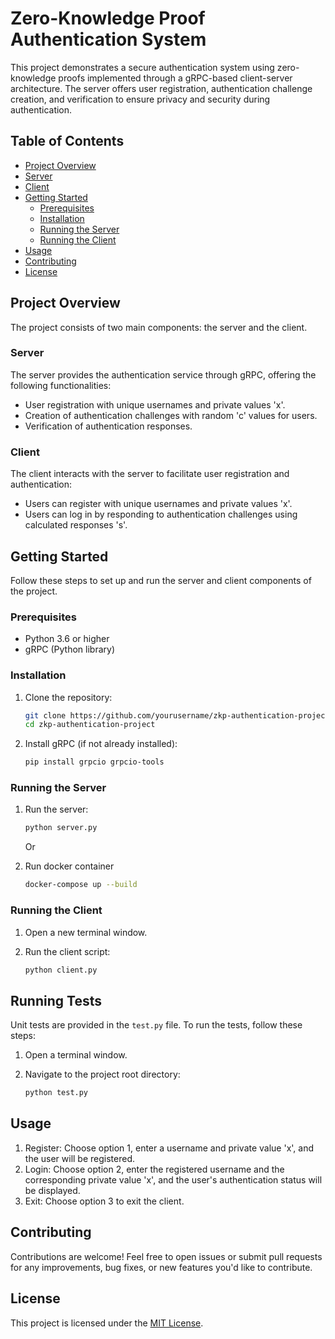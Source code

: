 # Zero-Knowledge Proof Authentication System

This project demonstrates a secure authentication system using zero-knowledge proofs implemented through a gRPC-based client-server architecture. The server offers user registration, authentication challenge creation, and verification  to ensure privacy and security during authentication.

## Table of Contents

- [Project Overview](#project-overview)
- [Server](#server)
- [Client](#client)
- [Getting Started](#getting-started)
  - [Prerequisites](#prerequisites)
  - [Installation](#installation)
  - [Running the Server](#running-the-server)
  - [Running the Client](#running-the-client)
- [Usage](#usage)
- [Contributing](#contributing)
- [License](#license)

## Project Overview

The project consists of two main components: the server and the client.

### Server

The server provides the authentication service through gRPC, offering the following functionalities:
- User registration with unique usernames and private values 'x'.
- Creation of authentication challenges with random 'c' values for users.
- Verification of authentication responses.

### Client

The client interacts with the server to facilitate user registration and authentication:
- Users can register with unique usernames and private values 'x'.
- Users can log in by responding to authentication challenges using calculated responses 's'.

## Getting Started

Follow these steps to set up and run the server and client components of the project.

### Prerequisites

- Python 3.6 or higher
- gRPC (Python library)

### Installation

1. Clone the repository:
   ```bash
   git clone https://github.com/yourusername/zkp-authentication-project.git
   cd zkp-authentication-project
   ```

2. Install gRPC (if not already installed):
   ```bash
   pip install grpcio grpcio-tools
   ```

### Running the Server

1. Run the server:
   ```bash
   python server.py
   ```

   Or 
   
2. Run docker container
   ```bash
   docker-compose up --build
   ```

### Running the Client

1. Open a new terminal window.

2. Run the client script:
   ```bash
   python client.py
   ```

## Running Tests

Unit tests are provided in the `test.py` file. To run the tests, follow these steps:

1. Open a terminal window.

2. Navigate to the project root directory:
   ```bash
   python test.py
   ```

## Usage

1. Register: Choose option 1, enter a username and private value 'x', and the user will be registered.
2. Login: Choose option 2, enter the registered username and the corresponding private value 'x', and the user's authentication status will be displayed.
3. Exit: Choose option 3 to exit the client.

## Contributing

Contributions are welcome! Feel free to open issues or submit pull requests for any improvements, bug fixes, or new features you'd like to contribute.

## License

This project is licensed under the [MIT License](LICENSE).



